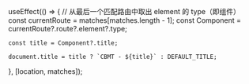   useEffect(() => {
    // 从最后一个匹配路由中取出 element 的 type（即组件）
    const currentRoute = matches[matches.length - 1];
    const Component = currentRoute?.route?.element?.type;

    const title = Component?.title;

    document.title = title ? `CBMT - ${title}` : DEFAULT_TITLE;
  }, [location, matches]);
